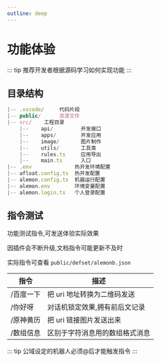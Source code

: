 ```yaml
---
outline: deep
---
```


# 功能体验

::: tip
推荐开发者根据源码学习如何实现功能
:::

## 目录结构

```typescript
|-- .vscode/     代码片段
|-- public/      资源文件
|-- src/    工程目录
    |--    api/         开发接口
    |--    apps/        开发应用
    |--    image/       图片制作
    |--    utils/       工具类
    |--    rules.ts     应用导出
    |--    main.ts      入口
|-- .env              热开发环境配置
|-- afloat.config.ts  热开发配置
|-- alemon.config.ts  机器运行配置
|-- alemon.env        环境变量配置
|-- alemon.login.ts   个人登录配置
```

## 指令测试

功能测试指令,可发送体验实际效果

因插件会不断升级,文档指令可能更新不及时

实际指令可查看 `public/defset/alemonb.json`

| 指令      | 描述                           |
| --------- | ------------------------------ |
| /百度一下 | 把 uri 地址转换为二维码发送    |
| /你好呀   | 对话机锁定效果,拥有前后文记录  |
| /原神黄历 | 把 uri 链接图片发送出来        |
| /数组信息 | 区别于字符消息用的数组格式消息 |

::: tip
公域设定的机器人必须@后才能触发指令
:::
